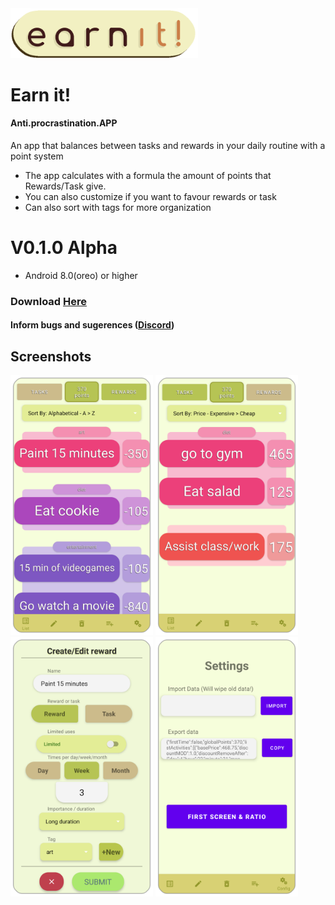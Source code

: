 
<img src="/AntiProcrastinationEXTRA/logo.png" width="300">

# Earn it!
#### Anti.procrastination.APP
An app that balances between tasks and rewards in your daily routine with a point system
- The app calculates with a formula the amount of points that Rewards/Task give.
- You can also customize if you want to favour rewards or task
- Can also sort with tags for more organization

# V0.1.0 Alpha
- Android 8.0(oreo) or higher
### Download [Here](https://github.com/Garnicanicolas32/AntiProcrastinationAPP/releases/tag/v0.1.0)
#### Inform bugs and sugerences ([Discord](https://discord.gg/srBPUMjdG8)) 

## Screenshots
<img src="/AntiProcrastinationEXTRA/Rewards.png" width="228">  <img src="/AntiProcrastinationEXTRA/Tasks.png" width="228"> <br/>
<img src="/AntiProcrastinationEXTRA/CreateReward.png" width="228"> <img src="/AntiProcrastinationEXTRA/Config.png" width="228">




